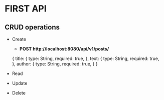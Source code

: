 # FIRST API
## CRUD operations
- Create 
    - **POST http://localhost:8080/api/v1/posts/**
       

    {
        title: {
            type: String,
            required: true,
        },
        text: {
            type: String,
            required: true,
        },
        author: {
            type: String,
            required: true,
        }
    }


- Read
- Update
- Delete

